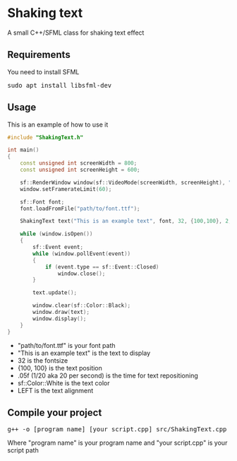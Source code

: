 # Shaking text
A small C++/SFML class for shaking text effect

## Requirements
You need to install SFML
<pre>
sudo apt install libsfml-dev
</pre>

## Usage 
This is an example of how to use it
```c++
#include "ShakingText.h"

int main()
{
    const unsigned int screenWidth = 800;
    const unsigned int screenHeight = 600;

    sf::RenderWindow window(sf::VideoMode(screenWidth, screenHeight), "ShakingText");
    window.setFramerateLimit(60);

    sf::Font font;
    font.loadFromFile("path/to/font.ttf");

    ShakingText text("This is an example text", font, 32, {100,100}, 2, .05f, sf::Color::White, LEFT);

    while (window.isOpen())
    {
        sf::Event event;
        while (window.pollEvent(event))
        {
            if (event.type == sf::Event::Closed)
                window.close();
        }

        text.update();

        window.clear(sf::Color::Black);
        window.draw(text);
        window.display();
    }
}
```
- "path/to/font.ttf" is your font path
- "This is an example text" is the text to display
- 32 is the fontsize
- {100, 100} is the text position
- .05f (1/20 aka 20 per second) is the time for text repositioning
- sf::Color::White is the text color
- LEFT is the text alignment

## Compile your project
<pre>
g++ -o [program name] [your script.cpp] src/ShakingText.cpp -I src -lsfml-system -lsfml-window -lsfml-graphics 
</pre>
Where "program name" is your program name and "your script.cpp" is your script path
